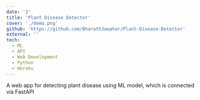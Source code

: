 ```yaml
---
date: '2'
title: 'Plant Disease Detector'
cover: './demo.png'
github: 'https://github.com/BharathJawahar/Plant-Disease-Detector'
external: ''
tech:
  - ML
  - API
  - Web Development
  - Python
  - Heroku
---
```


A web app for detecting plant disease using ML model, which is connected via FastAPI
